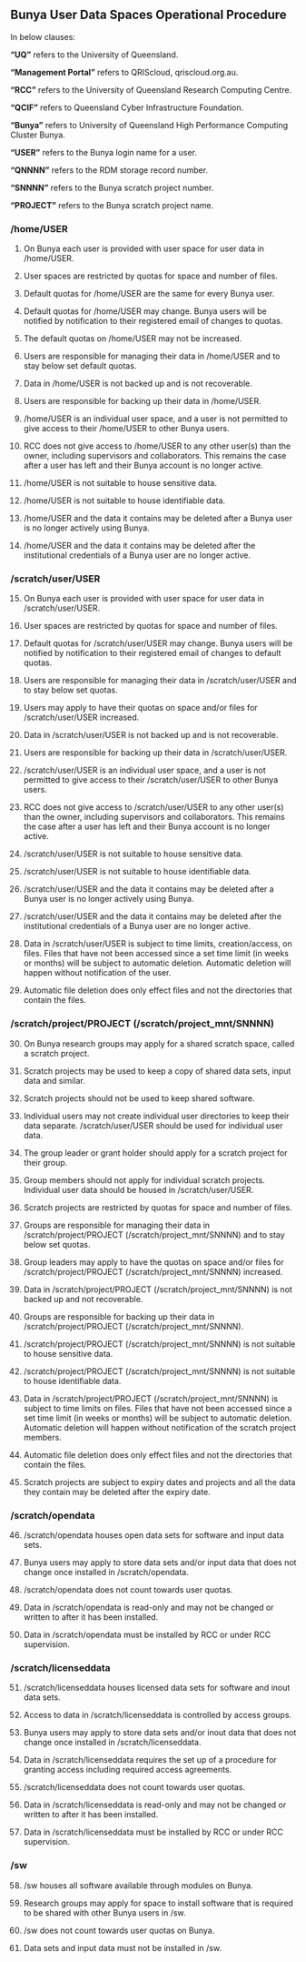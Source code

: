 ## Bunya User Data Spaces Operational Procedure 


In below clauses:   

**“UQ”** refers to the University of Queensland.  

**“Management Portal”** refers to QRIScloud, qriscloud.org.au.   

**“RCC”** refers to the University of Queensland Research Computing Centre.   

**“QCIF”** refers to Queensland Cyber Infrastructure Foundation.   

**“Bunya”** refers to University of Queensland High Performance Computing Cluster Bunya. 

**“USER”** refers to the Bunya login name for a user. 

**“QNNNN”** refers to the RDM storage record number. 

**“SNNNN”** refers to the Bunya scratch project number. 

**“PROJECT”** refers to the Bunya scratch project name. 

 

### /home/USER  

1) On Bunya each user is provided with user space for user data in /home/USER. 

2) User spaces are restricted by quotas for space and number of files. 

3) Default quotas for /home/USER are the same for every Bunya user. 

4) Default quotas for /home/USER may change. Bunya users will be notified by notification to their registered email of changes to quotas. 

5) The default quotas on /home/USER may not be increased. 

6) Users are responsible for managing their data in /home/USER and to stay below set default quotas. 

7) Data in /home/USER is not backed up and is not recoverable. 

8) Users are responsible for backing up their data in /home/USER. 

9) /home/USER is an individual user space, and a user is not permitted to give access to their /home/USER to other Bunya users. 

10) RCC does not give access to /home/USER to any other user(s) than the owner, including supervisors and collaborators. This remains the case after a user has left and their Bunya account is no longer active. 

11) /home/USER is not suitable to house sensitive data. 

12) /home/USER is not suitable to house identifiable data. 

13) /home/USER and the data it contains may be deleted after a Bunya user is no longer actively using Bunya. 

14) /home/USER and the data it contains may be deleted after the institutional credentials of a Bunya user are no longer active. 

 
### /scratch/user/USER 


15) On Bunya each user is provided with user space for user data in /scratch/user/USER. 

16) User spaces are restricted by quotas for space and number of files. 

17) Default quotas for /scratch/user/USER may change. Bunya users will be notified by notification to their registered email of changes to default quotas. 

18) Users are responsible for managing their data in /scratch/user/USER and to stay below set quotas. 

19) Users may apply to have their quotas on space and/or files for /scratch/user/USER increased. 

20) Data in /scratch/user/USER is not backed up and is not recoverable. 

21) Users are responsible for backing up their data in /scratch/user/USER. 

22) /scratch/user/USER is an individual user space, and a user is not permitted to give access to their /scratch/user/USER to other Bunya users. 

23) RCC does not give access to /scratch/user/USER to any other user(s) than the owner, including supervisors and collaborators. This remains the case after a user has left and their Bunya account is no longer active. 

24) /scratch/user/USER is not suitable to house sensitive data. 

25) /scratch/user/USER is not suitable to house identifiable data.   

26) /scratch/user/USER and the data it contains may be deleted after a Bunya user is no longer actively using Bunya. 

27) /scratch/user/USER and the data it contains may be deleted after the institutional credentials of a Bunya user are no longer active. 

28) Data in /scratch/user/USER is subject to time limits, creation/access, on files. Files that have not been accessed since a set time limit (in weeks or months) will be subject to automatic deletion. Automatic deletion will happen without notification of the user. 

29) Automatic file deletion does only effect files and not the directories that contain the files.  


### /scratch/project/PROJECT (/scratch/project_mnt/SNNNN) 


30) On Bunya research groups may apply for a shared scratch space, called a scratch project. 

31) Scratch projects may be used to keep a copy of shared data sets, input data and similar. 

32) Scratch projects should not be used to keep shared software. 

33) Individual users may not create individual user directories to keep their data separate. /scratch/user/USER should be used for individual user data. 

34) The group leader or grant holder should apply for a scratch project for their group. 

35) Group members should not apply for individual scratch projects. Individual user data should be housed in /scratch/user/USER. 

36) Scratch projects are restricted by quotas for space and number of files. 

37) Groups are responsible for managing their data in /scratch/project/PROJECT (/scratch/project_mnt/SNNNN) and to stay below set quotas. 

38) Group leaders may apply to have the quotas on space and/or files for /scratch/project/PROJECT (/scratch/project_mnt/SNNNN) increased. 

39) Data in /scratch/project/PROJECT (/scratch/project_mnt/SNNNN) is not backed up and not recoverable. 

40) Groups are responsible for backing up their data in /scratch/project/PROJECT (/scratch/project_mnt/SNNNN). 

41) /scratch/project/PROJECT (/scratch/project_mnt/SNNNN) is not suitable to house sensitive data. 

42) /scratch/project/PROJECT (/scratch/project_mnt/SNNNN) is not suitable to house identifiable data. 

43) Data in /scratch/project/PROJECT (/scratch/project_mnt/SNNNN) is subject to time limits on files. Files that have not been accessed since a set time limit (in weeks or months) will be subject to automatic deletion. Automatic deletion will happen without notification of the scratch project members. 

44) Automatic file deletion does only effect files and not the directories that contain the files. 

45) Scratch projects are subject to expiry dates and projects and all the data they contain may be deleted after the expiry date. 


### /scratch/opendata 


46) /scratch/opendata houses open data sets for software and input data sets. 

47) Bunya users may apply to store data sets and/or input data that does not change once installed in /scratch/opendata. 

48) /scratch/opendata does not count towards user quotas. 

49) Data in /scratch/opendata is read-only and may not be changed or written to after it has been installed. 

50) Data in /scratch/opendata must be installed by RCC or under RCC supervision. 


### /scratch/licenseddata


51) /scratch/licenseddata houses licensed data sets for software and inout data sets.

52) Access to data in /scratch/licenseddata is controlled by access groups. 

53) Bunya users may apply to store data sets and/or inout data that does not change once installed in /scratch/licenseddata.

54) Data in /scratch/licenseddata requires the set up of a procedure for granting access including required access agreements. 

55) /scratch/licenseddata does not count towards user quotas.

56) Data in /scratch/licenseddata is read-only and may not be changed or written to after it has been installed.

57) Data in /scratch/licenseddata must be installed by RCC or under RCC supervision.


### /sw 


58) /sw houses all software available through modules on Bunya. 

59) Research groups may apply for space to install software that is required to be shared with other Bunya users in /sw. 

60) /sw does not count towards user quotas on Bunya. 

61) Data sets and input data must not be installed in /sw. 
